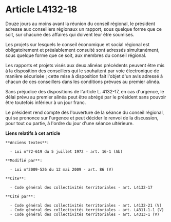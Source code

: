 # Article L4132-18

Douze jours au moins avant la réunion du conseil régional, le président adresse aux conseillers régionaux un rapport, sous
quelque forme que ce soit, sur chacune des affaires qui doivent leur être soumises. 

Les projets sur lesquels le conseil économique et social régional est obligatoirement et préalablement consulté sont adressés
simultanément, sous quelque forme que ce soit, aux membres du conseil régional. 

Les rapports et projets visés aux deux alinéas précédents peuvent être mis à la disposition des conseillers qui le souhaitent
par voie électronique de manière sécurisée ; cette mise à disposition fait l'objet d'un avis adressé à chacun de ces
conseillers dans les conditions prévues au premier alinéa. 

Sans préjudice des dispositions de l'article L. 4132-17, en cas d'urgence, le délai prévu au premier alinéa peut être abrégé
par le président sans pouvoir être toutefois inférieur à un jour franc. 

Le président rend compte dès l'ouverture de la séance du conseil régional, qui se prononce sur l'urgence et peut décider le
renvoi de la discussion, pour tout ou partie, à l'ordre du jour d'une séance ultérieure.

**Liens relatifs à cet article**

	**Anciens textes**:

	  - Loi n°72-619 du 5 juillet 1972 - art. 16-1 (Ab)

	**Modifié par**:

	  - Loi n°2009-526 du 12 mai 2009 - art. 86 (V)

	**Cite**:

	  - Code général des collectivités territoriales - art. L4132-17

	**Cité par**:

	  - Code général des collectivités territoriales - art. L4132-21 (V)
	  - Code général des collectivités territoriales - art. L4311-1-1 (V)
	  - Code général des collectivités territoriales - art. L4313-1 (V)
